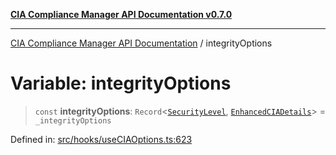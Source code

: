 [**CIA Compliance Manager API Documentation v0.7.0**](../README.md)

***

[CIA Compliance Manager API Documentation](../globals.md) / integrityOptions

# Variable: integrityOptions

> `const` **integrityOptions**: `Record`\<[`SecurityLevel`](../type-aliases/SecurityLevel.md), [`EnhancedCIADetails`](../interfaces/EnhancedCIADetails.md)\> = `_integrityOptions`

Defined in: [src/hooks/useCIAOptions.ts:623](https://github.com/Hack23/cia-compliance-manager/blob/main/src/hooks/useCIAOptions.ts#L623)
